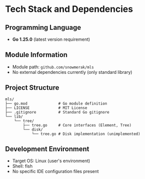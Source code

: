 # Tech Stack and Dependencies

## Programming Language
- **Go 1.25.0** (latest version requirement)

## Module Information
- Module path: `github.com/snowmerak/mls`
- No external dependencies currently (only standard library)

## Project Structure
```
mls/
├── go.mod              # Go module definition
├── LICENSE             # MIT License
├── .gitignore          # Standard Go gitignore
└── lib/
    └── tree/
        ├── tree.go     # Core interfaces (Element, Tree)
        └── disk/
            └── tree.go # Disk implementation (unimplemented)
```

## Development Environment
- Target OS: Linux (user's environment)
- Shell: fish
- No specific IDE configuration files present
